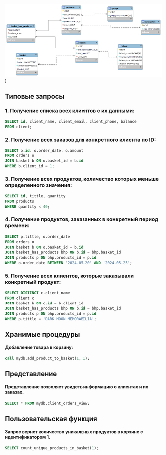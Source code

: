 ![](https://github.com/qweriikk/shop_bd/blob/main/erd_da.png))

## Типовые запросы 
### 1. Получение списка всех клиентов с их данными:
```sql
SELECT id, client_name, client_email, client_phone, balance
FROM client;
```
### 2. Получение всех заказов для конкретного клиента по ID:
```sql
SELECT o.id, o.order_date, o.amount
FROM orders o
JOIN basket b ON o.basket_id = b.id
WHERE b.client_id = 1;
```

### 3. Получение всех продуктов, количество которых меньше определенного значения:
```sql
SELECT id, tittle, quantity
FROM products
WHERE quantity < 40;
```

### 4. Получение продуктов, заказанных в конкретный период времени:
```sql
SELECT p.tittle, o.order_date
FROM orders o
JOIN basket b ON o.basket_id = b.id
JOIN basket_has_products bhp ON b.id = bhp.basket_id
JOIN products p ON bhp.products_id = p.id
WHERE o.order_date BETWEEN '2024-05-20' AND '2024-05-25';
```

### 5. Получение всех клиентов, которые заказывали конкретный продукт:
```sql
SELECT DISTINCT c.client_name
FROM client c
JOIN basket b ON c.id = b.client_id
JOIN basket_has_products bhp ON b.id = bhp.basket_id
JOIN products p ON bhp.products_id = p.id
WHERE p.tittle = 'DARK MOON MEMORABILIA';
```

## Хранимые процедуры

#### Добавление товара в корзину:
```sql
call mydb.add_product_to_basket(1, 1);
```


## Представление
#### Представление позволяет увидеть информацию о клиентах и их заказах.
```sql
SELECT * FROM mydb.client_orders_view;
```

## Пользовательская функция
#### Запрос вернет количество уникальных продуктов в корзине с идентификатором 1.
```sql
SELECT count_unique_products_in_basket(1);
```
